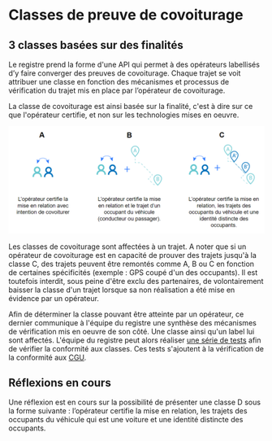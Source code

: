 # Classes de preuve de covoiturage

## 3 classes basées sur des finalités

Le registre prend la forme d'une API qui permet à des opérateurs labellisés d’y faire converger des preuves de covoiturage. Chaque trajet se voit attribuer une classe en fonction des mécanismes et processus de vérification du trajet mis en place par l’opérateur de covoiturage. 

La classe de covoiturage est ainsi basée sur la finalité, c'est à dire sur ce que l'opérateur certifie, et non sur les technologies mises en oeuvre. 

![Classe affect&#xE9;e &#xE0; des trajets r&#xE9;alis&#xE9;s en covoiturage](../.gitbook/assets/image%20%286%29.png)

Les classes de covoiturage sont affectées à un trajet. A noter que si un opérateur de covoiturage est en capacité de prouver des trajets jusqu'à la classe C, des trajets peuvent être remontés comme A, B ou C en fonction de certaines spécificités \(exemple : GPS coupé d'un des occupants\). Il est toutefois interdit, sous peine d'être exclu des partenaires, de volontairement baisser la classe d'un trajet lorsque sa non réalisation a été mise en évidence par un opérateur.

Afin de déterminer la classe pouvant être atteinte par un opérateur, ce dernier communique à l'équipe du registre une synthèse des mécanismes de vérification mis en oeuvre de son côté. Une classe ainsi qu'un label lui sont affectés. L'équipe du registre peut alors réaliser [une série de tests](https://docs.google.com/spreadsheets/d/1Mjp1KqQDBw3_7noW66oatN2WqpgCkY-9Ov7JFfbIZYA/edit#gid=0) afin de vérifier la conformité aux classes. Ces tests s'ajoutent à la vérification de la conformité aux [CGU](../presentation/cgu.md). 

## Réflexions en cours

Une réflexion est en cours sur la possibilité de présenter une classe D sous la forme suivante : l’opérateur certifie la mise en relation, les trajets des occupants du véhicule qui est une voiture et une identité distincte des occupants.



